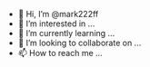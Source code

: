 - 👋 Hi, I’m @mark222ff
- 👀 I’m interested in ...
- 🌱 I’m currently learning ...
- 💞️ I’m looking to collaborate on ...
- 📫 How to reach me ...

<!---
mark222ff/mark222ff is a ✨ special ✨ repository because its `README.md` (this file) appears on your GitHub profile.
You can click the Preview link to take a look at your changes.
--->

